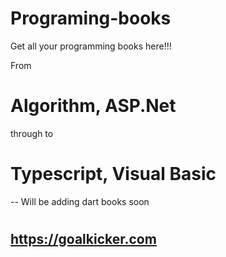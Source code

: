 # Programing-books
Get all your programming books here!!!

From
# Algorithm, ASP.Net 
through to
# Typescript, Visual Basic

-- Will be adding dart books soon


# <h2>https://goalkicker.com</h2>
